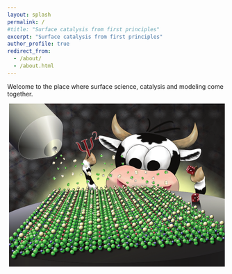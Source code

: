 ```yaml
---
layout: splash
permalink: /
#title: "Surface catalysis from first principles"
excerpt: "Surface catalysis from first principles"
author_profile: true
redirect_from: 
  - /about/
  - /about.html
---
```


Welcome to the place where surface science, catalysis and modeling come together.

<p style="text-align: center;"><img src="/images/CatalSciTechnol_cover_small.png"></p>

